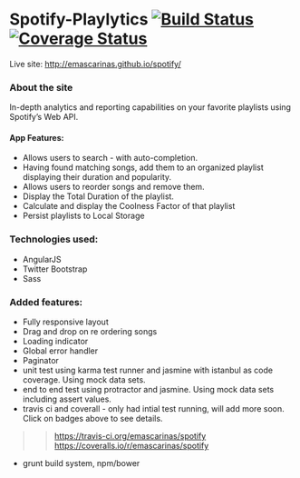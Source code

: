 # Spotify-Playlytics [![Build Status](https://travis-ci.org/emascarinas/spotify.svg?branch=master)](https://travis-ci.org/emascarinas/spotify) [![Coverage Status](https://coveralls.io/repos/emascarinas/spotify/badge.svg)](https://coveralls.io/r/emascarinas/spotify)

Live site: http://emascarinas.github.io/spotify/

### About the site
In-depth analytics and reporting capabilities on your favorite playlists using Spotify’s Web API.

#### App Features:
* Allows users to search - with auto-completion.
* Having found matching songs, add them to an organized playlist displaying their duration and popularity.
* Allows users to reorder songs and remove them.
* Display the Total Duration of the playlist.
* Calculate and display the Coolness Factor of that playlist
* Persist playlists to Local Storage

### Technologies used:
* AngularJS
* Twitter Bootstrap
* Sass

### Added features:
* Fully responsive layout
* Drag and drop on re ordering songs
* Loading indicator
* Global error handler
* Paginator
* unit test using karma test runner and jasmine with istanbul as code coverage. Using mock data sets.
* end to end test using protractor and jasmine. Using mock data sets including assert values.
* travis ci and coverall - only had intial test running, will add more soon. Click on badges above to see details.
>> https://travis-ci.org/emascarinas/spotify
>> https://coveralls.io/r/emascarinas/spotify
* grunt build system, npm/bower 
